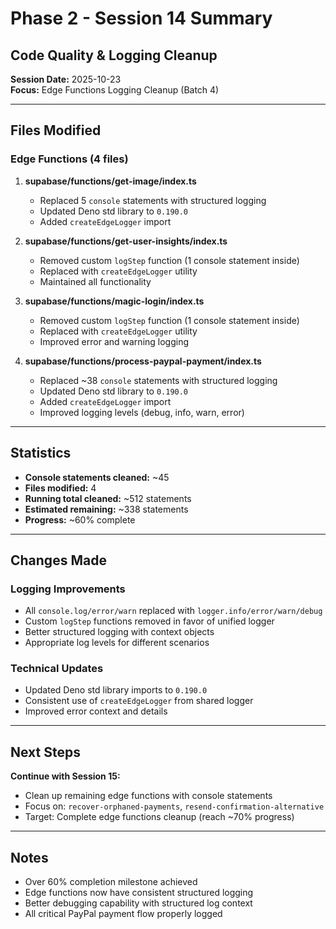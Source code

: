 # Phase 2 - Session 14 Summary
## Code Quality & Logging Cleanup

**Session Date:** 2025-10-23  
**Focus:** Edge Functions Logging Cleanup (Batch 4)

---

## Files Modified

### Edge Functions (4 files)
1. **supabase/functions/get-image/index.ts**
   - Replaced 5 `console` statements with structured logging
   - Updated Deno std library to `0.190.0`
   - Added `createEdgeLogger` import

2. **supabase/functions/get-user-insights/index.ts**
   - Removed custom `logStep` function (1 console statement inside)
   - Replaced with `createEdgeLogger` utility
   - Maintained all functionality

3. **supabase/functions/magic-login/index.ts**
   - Removed custom `logStep` function (1 console statement inside)
   - Replaced with `createEdgeLogger` utility
   - Improved error and warning logging

4. **supabase/functions/process-paypal-payment/index.ts**
   - Replaced ~38 `console` statements with structured logging
   - Updated Deno std library to `0.190.0`
   - Added `createEdgeLogger` import
   - Improved logging levels (debug, info, warn, error)

---

## Statistics

- **Console statements cleaned:** ~45
- **Files modified:** 4
- **Running total cleaned:** ~512 statements
- **Estimated remaining:** ~338 statements
- **Progress:** ~60% complete

---

## Changes Made

### Logging Improvements
- All `console.log/error/warn` replaced with `logger.info/error/warn/debug`
- Custom `logStep` functions removed in favor of unified logger
- Better structured logging with context objects
- Appropriate log levels for different scenarios

### Technical Updates
- Updated Deno std library imports to `0.190.0`
- Consistent use of `createEdgeLogger` from shared logger
- Improved error context and details

---

## Next Steps

**Continue with Session 15:**
- Clean up remaining edge functions with console statements
- Focus on: `recover-orphaned-payments`, `resend-confirmation-alternative`
- Target: Complete edge functions cleanup (reach ~70% progress)

---

## Notes
- Over 60% completion milestone achieved
- Edge functions now have consistent structured logging
- Better debugging capability with structured log context
- All critical PayPal payment flow properly logged

